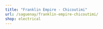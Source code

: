 ```yaml
---
title: "Franklin Empire - Chicoutimi"
url: /saguenay/franklin-empire-chicoutimi/
shop: electrical
---
```


